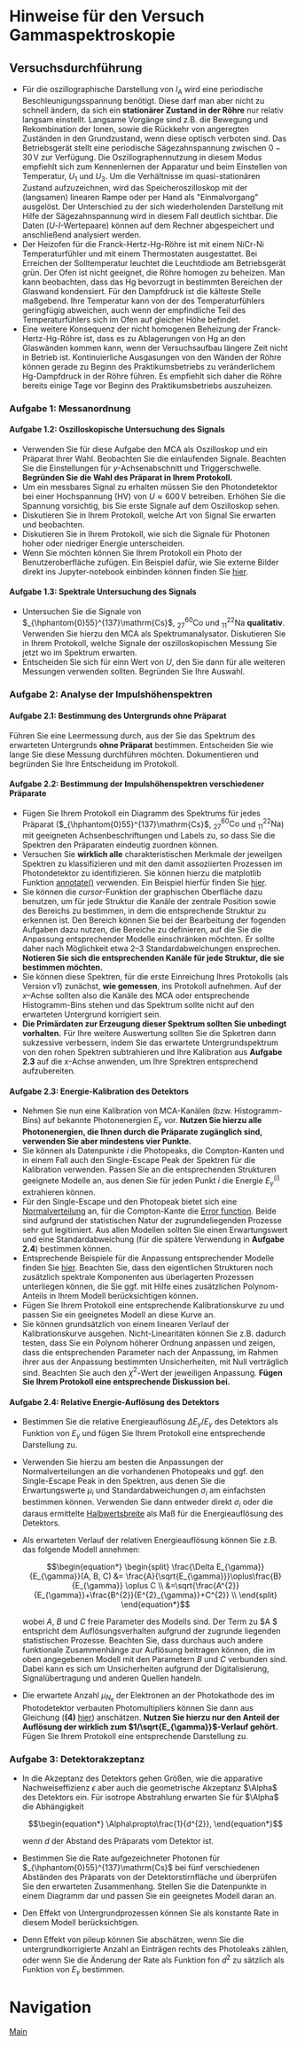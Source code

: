 # Hinweise für den Versuch Gammaspektroskopie

## Versuchsdurchführung



- Für die oszillographische Darstellung von $I_{\mathrm{A}}$ wird eine periodische Beschleunigungsspannung benötigt. Diese darf man aber nicht zu schnell ändern, da sich ein **stationärer Zustand in der Röhre** nur relativ langsam einstellt. Langsame Vorgänge sind z.B. die Bewegung und Rekombination der Ionen, sowie die Rückkehr von angeregten Zuständen in den Grundzustand, wenn diese optisch verboten sind. Das Betriebsgerät stellt eine periodische Sägezahnspannung zwischen $0-30\,\mathrm{V}$ zur Verfügung. Die Oszillographennutzung in diesem Modus empfiehlt sich zum Kennenlernen der Apparatur und beim Einstellen von Temperatur, $U_{1}$ und $U_{3}$. Um die Verhältnisse im quasi-stationären Zustand aufzuzeichnen, wird das Speicheroszilloskop mit der (langsamen) linearen Rampe oder per Hand als "Einmalvorgang" ausgelöst. Der Unterschied zu der sich wiederholenden Darstellung mit Hilfe der Sägezahnspannung wird in diesem Fall deutlich sichtbar. Die Daten ($U$-$I$-Wertepaare) können auf dem Rechner abgespeichert und anschließend analysiert werden.
- Der Heizofen für die Franck-Hertz-$\mathrm{Hg}$-Röhre ist mit einem $\mathrm{NiCr}$-$\mathrm{Ni}$ Temperaturfühler und mit einem Thermostaten ausgestattet. Bei Erreichen der Solltemperatur leuchtet die Leuchtdiode am Betriebsgerät grün. Der Ofen ist nicht geeignet, die Röhre homogen zu beheizen. Man kann beobachten, dass das $\mathrm{Hg}$ bevorzugt in bestimmten Bereichen der Glaswand kondensiert. Für den Dampfdruck ist die kälteste Stelle maßgebend. Ihre Temperatur kann von der des Temperaturfühlers geringfügig abweichen, auch wenn der empfindliche Teil des Temperaturfühlers sich im Ofen auf gleicher Höhe befindet.
- Eine weitere Konsequenz der nicht homogenen Beheizung der Franck-Hertz-$\mathrm{Hg}$-Röhre ist, dass es zu Ablagerungen von $\mathrm{Hg}$ an den Glaswänden kommen kann, wenn der Versuchsaufbau längere Zeit nicht in Betrieb ist. Kontinuierliche Ausgasungen von den Wänden der Röhre können gerade zu Beginn des Praktikumsbetriebs zu veränderlichem $\mathrm{Hg}$-Dampfdruck in der Röhre führen. Es empfiehlt sich daher die Röhre bereits einige Tage vor Beginn des Praktikumsbetriebs auszuheizen.  



### Aufgabe 1: Messanordnung

#### Aufgabe 1.2: Oszilloskopische Untersuchung des Signals

- Verwenden Sie für diese Aufgabe den MCA als Oszilloskop und ein Präparat Ihrer Wahl. Beobachten Sie die einlaufenden Signale. Beachten Sie die Einstellungen für $y$-Achsenabschnitt und Triggerschwelle. **Begründen Sie die Wahl des Präparat in Ihrem Protokoll.**  
- Um ein messbares Signal zu erhalten müssen Sie den Photondetektor bei einer Hochspannung (HV) von $U\approx600\,\mathrm{V}$ betreiben. Erhöhen Sie die Spannung vorsichtig, bis Sie erste Signale auf dem Oszilloskop sehen. 
- Diskutieren Sie in Ihrem Protokoll, welche Art von Signal Sie erwarten und beobachten.
- Diskutieren Sie in Ihrem Protokoll, wie sich die Signale für Photonen hoher oder niedriger Energie unterscheiden.
- Wenn Sie möchten können Sie Ihrem Protokoll ein Photo der Benutzeroberfläche zufügen. Ein Beispiel dafür, wie Sie externe Bilder direkt ins Jupyter-notebook einbinden können finden Sie [hier](https://gitlab.kit.edu/kit/etp-lehre/p1-praktikum/students/-/blob/main/tools/add_figures.ipynb).

#### Aufgabe 1.3: Spektrale Untersuchung des Signals

- Untersuchen Sie die Signale von $_{\hphantom{0}55}^{137}\mathrm{Cs}$, $_{27}^{60}\mathrm{Co}$ und $_{11}^{22}\mathrm{Na}$ **qualitativ**. Verwenden Sie hierzu den MCA als Spektrumanalysator. Diskutieren Sie in Ihrem Protokoll, welche Signale der oszilloskopischen Messung Sie jetzt wo im Spektrum erwarten. 
- Entscheiden Sie sich für einn Wert von $U$, den Sie dann für alle weiteren Messungen verwenden sollten. Begründen Sie Ihre Auswahl.

### Aufgabe 2: Analyse der Impulshöhenspektren

#### Aufgabe 2.1: Bestimmung des Untergrunds ohne Präparat

Führen Sie eine Leermessung durch, aus der Sie das Spektrum des erwarteten Untergrunds **ohne Präparat** bestimmen. Entscheiden Sie wie lange Sie diese Messung durchführen möchten. Dokumentieren und begründen Sie Ihre Entscheidung im Protokoll. 

#### Aufgabe 2.2: Bestimmung der Impulshöhenspektren verschiedener Präparate  

- Fügen Sie Ihrem Protokoll ein Diagramm des Spektrums für jedes Präparat ($_{\hphantom{0}55}^{137}\mathrm{Cs}$, $_{27}^{60}\mathrm{Co}$ und $_{11}^{22}\mathrm{Na}$) mit geeigneten Achsenbeschriftungen und Labels zu, so dass Sie die Spektren den Präparaten eindeutig zuordnen können. 
- Versuchen Sie **wirklich alle** charakteristischen Merkmale der jeweilgen Spektren zu klassifizieren und mit den damit assoziierten Prozessen im Photondetektor zu identifizieren. Sie können hierzu die matplotlib Funktion [annotate()](https://matplotlib.org/stable/api/_as_gen/matplotlib.pyplot.annotate.html) verwenden. Ein Beispiel hierfür finden Sie [hier](https://gitlab.kit.edu/kit/etp-lehre/p2-praktikum/students/-/blob/main/Gammaspektroskopie/tools/Annotations.ipynb). 
- Sie können die *cursor*-Funktion der graphischen Oberfläche dazu benutzen, um für jede Struktur die Kanäle der zentrale Position sowie des Bereichs zu bestimmen, in dem die entsprechende Struktur zu erkennen ist. Den Bereich können Sie bei der Bearbeitung der fogenden Aufgaben dazu nutzen, die Bereiche zu definieren, auf die Sie die Anpassung entsprechender Modelle einschränken möchten. Er sollte daher nach Möglichkeit etwa 2–3 Standardabweichungen ensprechen. **Notieren Sie sich die entsprechenden Kanäle für jede Struktur, die sie bestimmen möchten.**
- Sie können diese Spektren, für die erste Einreichung Ihres Protokolls (als Version v1) zunächst, **wie gemessen**, ins Protokoll aufnehmen. Auf der $x$–Achse sollten also die Kanäle des MCA oder entsprechende Histogramm-Bins stehen und das Spektrum sollte nicht auf den erwarteten Untergrund korrigiert sein. 
- **Die Primärdaten zur Erzeugung dieser Spektrum sollten Sie unbedingt vorhalten.** Für Ihre weitere Auswertung sollten Sie die Spketren dann sukzessive verbessern, indem Sie das erwartete Untergrundspektrum von den rohen Spektren subtrahieren und Ihre Kalibration aus **Aufgabe 2.3** auf die $x$-Achse anwenden, um Ihre Sprektren entsprechend aufzubereiten.

#### Aufgabe 2.3: Energie-Kalibration des Detektors 

- Nehmen Sie nun eine Kalibration von MCA-Kanälen (bzw. Histogramm-Bins) auf bekannte Photonenergien $E_{\gamma}$ vor. **Nutzen Sie hierzu alle Photonenergien, die Ihnen durch die Präparate zugänglich sind, verwenden Sie aber mindestens vier Punkte.**
- Sie können als Datenpunkte $i$ die Photopeaks, die Compton-Kanten und in einem Fall auch den Single-Escape Peak der Spektren für die Kalibration verwenden. Passen Sie an die entsprechenden Strukturen geeignete Modelle an, aus denen Sie für jeden Punkt $i$ die Energie $E_{\gamma}^{(i)}$ extrahieren können. 
- Für den Single-Escape und den Photopeak bietet sich eine [Normalverteilung](https://de.wikipedia.org/wiki/Normalverteilung) an, für die Compton-Kante die [Error function](https://en.wikipedia.org/wiki/Error_function). Beide sind aufgrund der statistischen Natur der zugrundeliegenden Prozesse sehr gut legitimiert. Aus allen Modellen sollten Sie einen Erwartungswert und eine Standardabweichung (für die spätere Verwendung in **Aufgabe 2.4**) bestimmen können.
- Entsprechende Beispiele für die Anpassung entsprechender Modelle finden Sie [hier](https://gitlab.kit.edu/kit/etp-lehre/p2-praktikum/students/-/tree/main/Gammaspektroskopie/tools). Beachten Sie, dass den eigentlichen Strukturen noch zusätzlich spektrale Komponenten aus überlagerten Prozessen unterliegen können, die Sie ggf. mit Hilfe eines zusätzlichen Polynom-Anteils in Ihrem Modell berücksichtigen können.
- Fügen Sie Ihrem Protokoll eine entsprechende Kalibrationskurve zu und passen Sie ein geeignetes Modell an diese Kurve an. 
- Sie können grundsätzlich von einem linearen Verlauf der Kalibrationskurve ausgehen. Nicht-Linearitäten können Sie z.B. dadurch testen, dass Sie ein Polynom höherer Ordnung anpassen und zeigen, dass die entsprechenden Parameter nach der Anpassung, im Rahmen ihrer aus der Anpassung bestimmten Unsicherheiten, mit Null verträglich sind. Beachten Sie auch den $\chi^{2}$-Wert der jeweiligen Anpassung. **Fügen Sie Ihrem Protokoll eine entsprechende Diskussion bei.**

#### Aufgabe 2.4: Relative Energie-Auflösung des Detektors

- Bestimmen Sie die relative Energieauflösung $\Delta E_{\gamma}/E_{\gamma}$ des Detektors als Funktion von $E_{\gamma}$ und fügen Sie Ihrem Protokoll eine entsprechende Darstellung zu. 

- Verwenden Sie hierzu am besten die Anpassungen der Normalverteilungen an die vorhandenen Photopeaks und ggf. den Single-Escape Peak in den Spektren, aus denen Sie die Erwartungswerte $\mu_{i}$ und Standardabweichungen $\sigma_{i}$ am einfachsten bestimmen können. Verwenden Sie dann entweder direkt $\sigma_{i}$ oder die daraus ermittelte [Halbwertsbreite](https://de.wikipedia.org/wiki/Halbwertsbreite) als Maß für die Energieauflösung des Detektors. 

- Als erwarteten Verlauf der relativen Energieauflösung können Sie z.B. das folgende Modell annehmen: 
  ```math
  \begin{equation*}
  \begin{split}
  \frac{\Delta E_{\gamma}}{E_{\gamma}}(A, B, C) 
  &= \frac{A}{\sqrt{E_{\gamma}}}\oplus\frac{B}{E_{\gamma}} \oplus C \\
  &=\sqrt{\frac{A^{2}}{E_{\gamma}}+\frac{B^{2}}{E^{2}_{\gamma}}+C^{2}} \\
  \end{split}
  \end{equation*}
  ```
  
  wobei $A$, $B$ und $C$ freie Parameter des Modells sind. Der Term zu $A $ entspricht dem Auflösungsverhalten aufgrund der zugrunde liegenden statistischen Prozesse. Beachten Sie, dass durchaus auch andere funktionale Zusammenhänge zur Auflösung beitragen können, die im oben angegebenen Modell mit den Parametern $B$ und $C$ verbunden sind.  Dabei kann es sich um Unsicherheiten aufgrund der Digitalisierung, Signalübertragung und anderen Quellen handeln. 

- Die erwartete Anzahl $\mu_{N_{\mathrm{e}}}$ der Elektronen an der Photokathode des im Photodetektor verbauten Photomultipliers können Sie dann aus Gleichung (**(4)** [hier](https://gitlab.kit.edu/kit/etp-lehre/p2-praktikum/students/-/blob/main/Gammaspektroskopie/doc/Hinweise-Gammaspektroskopie.md)) anschätzen. **Nutzen Sie hierzu nur den Anteil der Auflösung der wirklich zum $1/\sqrt{E_{\gamma}}$-Verlauf gehört.** Fügen Sie Ihrem Protokoll eine entsprechende Darstellung zu.  

### Aufgabe 3: Detektorakzeptanz

- In die Akzeptanz des Detektors gehen Größen, wie die apparative Nachweiseffizienz $\epsilon$ aber auch die geometrische Akzeptanz $\Alpha$ des Detektors ein. Für isotrope Abstrahlung erwarten Sie für $\Alpha$ die Abhängigkeit
  ```math
  \begin{equation*}
  \Alpha\propto\frac{1}{d^{2}},
  \end{equation*}
  ```

  wenn $d$ der Abstand des Präparats vom Detektor ist.

- Bestimmen Sie die Rate aufgezeichneter Photonen für $_{\hphantom{0}55}^{137}\mathrm{Cs}$ bei fünf verschiedenen Abständen des Präparats von der Detektorstirnfläche und überprüfen Sie den erwarteten Zusammenhang. Stellen Sie die Datenpunkte in einem Diagramm dar und passen Sie ein geeignetes Modell daran an. 

- Den Effekt von Untergrundprozessen können Sie als konstante Rate in diesem Modell berücksichtigen. 

- Denn Effekt von pileup können Sie abschätzen, wenn Sie die untergrundkorrigierte Anzahl an Einträgen rechts des Photoleaks zählen, oder wenn Sie die Änderung der Rate als Funktion fon $d^{2}$ zu sätzlich als Funktion von $E_{\gamma}$ bestimmen.   

# Navigation

[Main](https://gitlab.kit.edu/kit/etp-lehre/p2-praktikum/students/-/tree/main/Gammaspektroskopie)
